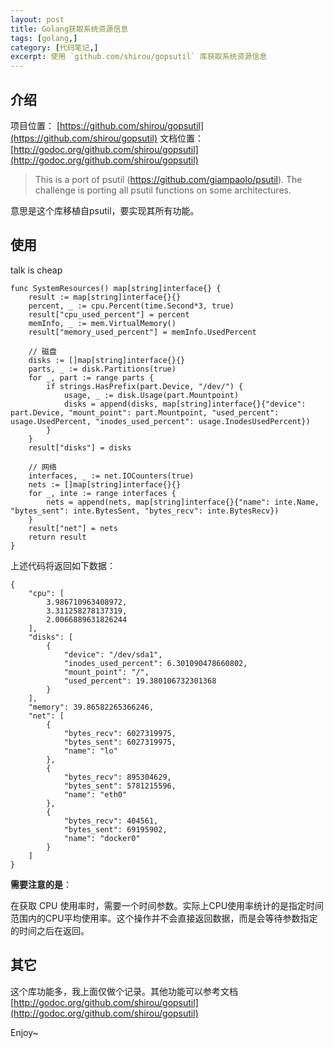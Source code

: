 ```yaml
---
layout: post
title: Golang获取系统资源信息
tags: [golang,]
category: [代码笔记,]
excerpt: 使用 `github.com/shirou/gopsutil` 库获取系统资源信息
---
```



## 介绍
项目位置： [https://github.com/shirou/gopsutil](https://github.com/shirou/gopsutil)
文档位置：[http://godoc.org/github.com/shirou/gopsutil](http://godoc.org/github.com/shirou/gopsutil)

> This is a port of psutil (https://github.com/giampaolo/psutil). The challenge is porting all psutil functions on some architectures.

意思是这个库移植自psutil，要实现其所有功能。

## 使用

talk is cheap

```
func SystemResources() map[string]interface{} {
    result := map[string]interface{}{}
    percent, _ := cpu.Percent(time.Second*3, true)
    result["cpu_used_percent"] = percent
    memInfo, _ := mem.VirtualMemory()
    result["memory_used_percent"] = memInfo.UsedPercent

    // 磁盘
    disks := []map[string]interface{}{}
    parts, _ := disk.Partitions(true)
    for _, part := range parts {
        if strings.HasPrefix(part.Device, "/dev/") {
            usage, _ := disk.Usage(part.Mountpoint)
            disks = append(disks, map[string]interface{}{"device": part.Device, "mount_point": part.Mountpoint, "used_percent": usage.UsedPercent, "inodes_used_percent": usage.InodesUsedPercent})
        }
    }
    result["disks"] = disks

    // 网络
    interfaces, _ := net.IOCounters(true)
    nets := []map[string]interface{}{}
    for _, inte := range interfaces {
        nets = append(nets, map[string]interface{}{"name": inte.Name, "bytes_sent": inte.BytesSent, "bytes_recv": inte.BytesRecv})
    }
    result["net"] = nets
    return result
}
```

上述代码将返回如下数据：

```
{
    "cpu": [
        3.986710963408972,
        3.311258278137319,
        2.0066889631826244
    ],
    "disks": [
        {
            "device": "/dev/sda1",
            "inodes_used_percent": 6.301090478660802,
            "mount_point": "/",
            "used_percent": 19.380106732301368
        }
    ],
    "memory": 39.86582265366246,
    "net": [
        {
            "bytes_recv": 6027319975,
            "bytes_sent": 6027319975,
            "name": "lo"
        },
        {
            "bytes_recv": 895304629,
            "bytes_sent": 5781215596,
            "name": "eth0"
        },
        {
            "bytes_recv": 404561,
            "bytes_sent": 69195902,
            "name": "docker0"
        }
    ]
}
```
**需要注意的是**：  

在获取 CPU 使用率时，需要一个时间参数。实际上CPU使用率统计的是指定时间范围内的CPU平均使用率。这个操作并不会直接返回数据，而是会等待参数指定的时间之后在返回。

## 其它

这个库功能多，我上面仅做个记录。其他功能可以参考文档 [http://godoc.org/github.com/shirou/gopsutil](http://godoc.org/github.com/shirou/gopsutil)

Enjoy~

